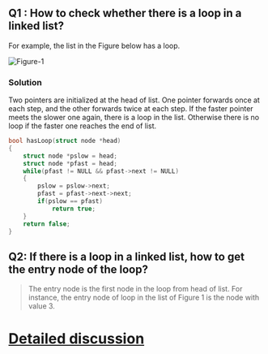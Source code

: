 ## Q1 : How to check whether there is a loop in a linked list?

For example, the list in the Figure below has a loop.

![Figure-1](http://3.bp.blogspot.com/-Wp_2IFN624w/TxQ4Dcqg-OI/AAAAAAAABGo/QztnZcdLK48/s1600/29_Figure1.PNG)

### Solution
Two pointers are initialized at the head of list. One pointer forwards once at each step, and the other forwards twice at each step. If the faster pointer meets the slower one again, there is a loop in the list. Otherwise there is no loop if the faster one reaches the end of list.

``` cpp
bool hasLoop(struct node *head)  
{  
    struct node *pslow = head;  
    struct node *pfast = head;  
    while(pfast != NULL && pfast->next != NULL)  
    {  
        pslow = pslow->next;
        pfast = pfast->next->next;
        if(pslow == pfast)  
            return true;  
    }  
    return false;
}  

```
## Q2: If there is a loop in a linked list, how to get the entry node of the loop?

> The entry node is the first node in the loop from head of list. For instance, the entry node of loop in the list of Figure 1 is the node with value 3.

# [Detailed discussion](http://k2code.blogspot.in/2010/04/how-would-you-detect-loop-in-linked.html)
